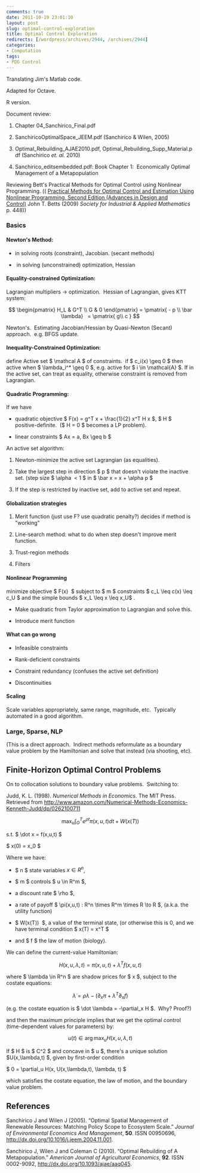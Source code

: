 ```yaml
---
comments: true
date: 2011-10-19 23:01:10
layout: post
slug: optimal-control-exploration
title: Optimal Control Exploration
redirects: [/wordpress/archives/2944, /archives/2944]
categories:
- Computation
tags:
- PDG Control
---
```


Translating Jim's Matlab code.

Adapted for Octave.

R version.

Document review:



	
  1. Chapter 04_Sanchirico_Final.pdf

	
  2. SanchiricoOptimalSpace_JEEM.pdf (Sanchirico & Wilen, 2005)

	
  3. Optimal_Rebuilding_AJAE2010.pdf, Optimal_Rebuilding_Supp_Material.pdf (Sanchirico _et. al._ 2010)

	
  4. Sanchirico_editsembedded.pdf: Book Chapter 1:  Economically Optimal Management of a Metapopulation


Reviewing Bett's Practical Methods for Optimal Control using Nonlinear Programming. (( [Practical Methods for Optimal Control and Estimation Using Nonlinear Programming, Second Edition (Advances in Design and Control)](http://www.mendeley.com/library/#) John T. Betts (2009) _Society for Industrial & Applied Mathematics_ p. 448))


### Basics




#### Newton's Method:





	
  * in solving roots (constraint), Jacobian. (secant methods)

	
  *  in solving (unconstrained) optimization, Hessian




#### Equality-constrained Optimization:


Lagrangian multipliers -> optimization.  Hessian of Lagrangian, gives KTT system:

$$ \begin{pmatrix} H_L & G^T \\ G & 0 \end{pmatrix} = \pmatrix{ - p \\ \bar \lambda}   = \pmatrix{ g\\ c } $$

Newton's.  Estimating Jacobian/Hessian by Quasi-Newton (Secant) approach.  e.g. BFGS update.


#### Inequality-Constrained Optimization:


define Active set $ \mathcal A $ of constraints.  if $ c_i(x) \geq 0 $ then active when $ \lambda_i^* \geq 0 $, e.g. active for $ i \in \mathcal{A} $. If in the active set, can treat as equality, otherwise constraint is removed from Lagrangian.


#### Quadratic Programming:


If we have



	
  * quadratic objective $ F(x) = g^T x + \frac{1}{2} x^T H x $, $ H $ positive-definite.  ($ H = 0 $ becomes a LP problem).

	
  * linear constraints $ Ax = a, Bx \geq b $


An active set algorithm:

	
  1. Newton-minimize the active set Lagrangian (as equalities).

	
  2. Take the largest step in direction $ p $ that doesn't violate the inactive set. (step size $ \alpha  < 1 $ in $ \bar x = x + \alpha p $

	
  3. If the step is restricted by inactive set, add to active set and repeat.




#### Globalization strategies








	
  1. Merit function (just use F? use quadratic penalty?) decides if method is "working"

	
  2. Line-search method: what to do when step doesn't improve merit function.

	
  3. Trust-region methods

	
  4. Filters




#### Nonlinear Programming


minimize objective $ F(x)  $ subject to $ m $ constraints $ c_L \leq c(x) \leq c_U $ and the simple bounds $ x_L \leq x \leq x_U$ .



	
  * Make quadratic from Taylor approximation to Lagrangian and solve this.

	
  * Introduce merit function




#### What can go wrong





	
  * Infeasible constraints

	
  * Rank-deficient constraints

	
  * Constraint redundancy (confuses the active set definition)

	
  * Discontinuities




#### Scaling


Scale variables appropriately, same range, magnitude, etc.  Typically automated in a good algorithm.


### Large, Sparse, NLP


(This is a direct approach.  Indirect methods reformulate as a boundary value problem by the Hamiltonian and solve that instead (via shooting, etc).


## Finite-Horizon Optimal Control Problems


On to collocation solutions to boundary value problems.  Switching to:

Judd, K. L. (1998). _Numerical Methods in Economics._ The MIT Press. Retrieved from http://www.amazon.com/Numerical-Methods-Economics-Kenneth-Judd/dp/0262100711

$$\max_u \int_O^T e^{\rho t} \pi(x,u,t) dt + W(x(T)) $$

s.t. $ \dot x = f(x,u,t) $

$ x(0) = x_0 $

Where we have:



	
  * $ n $ state variables $x \in R^n$,

	
  * $ m $ controls $ u \in R^m $,

	
  * a discount rate $ \rho $,

	
  * a rate of payoff $ \pi(x,u,t) : R^n \times R^m \times R \to R $, (a.k.a. the utility function)

	
  * $ W(x(T))  $, a value of the terminal state, (or otherwise this is 0, and we have terminal condition $ x(T) = x^T $

	
  * and $ f $ the law of motion (biology).


We can define the current-value Hamiltonian:

$$ H(x, u, \lambda, t) = \pi(x,u,t) + \lambda^T f(x,u,t) $$

where $ \lambda \in R^n $ are shadow prices for $ x $, subject to the costate equations:

$$ \dot \lambda = \rho \lambda - (\partial_x \pi + \lambda^T \partial_x f ) $$

(e.g. the costate equation is $ \dot \lambda = -\partial_x H $.  Why? Proof?)

and then the maximum principle implies that we get the optimal control (time-dependent values for parameters) by:

$$ u(t) \in \arg \max_u H(x,u, \lambda, t) $$

If $ H $ is $ C^2 $ and concave in $ u $, there's a unique solution $U(x,\lambda,t) $, given by first-order condition

$ 0 = \partial_u H(x, U(x,\lambda,t), \lambda, t) $

which satisfies the costate equation, the law of motion, and the boundary value problem.


## References

<p>Sanchirico J and Wilen J (2005).
&ldquo;Optimal Spatial Management of Renewable Resources: Matching Policy Scope to Ecosystem Scale.&rdquo;
<EM>Journal of Environmental Economics And Management</EM>, <B>50</B>.
ISSN 00950696, <a href="http://dx.doi.org/10.1016/j.jeem.2004.11.001">http://dx.doi.org/10.1016/j.jeem.2004.11.001</a>.
<p>Sanchirico J, Wilen J and Coleman C (2010).
&ldquo;Optimal Rebuilding of A Metapopulation.&rdquo;
<EM>American Journal of Agricultural Economics</EM>, <B>92</B>.
ISSN 0002-9092, <a href="http://dx.doi.org/10.1093/ajae/aaq045">http://dx.doi.org/10.1093/ajae/aaq045</a>.
